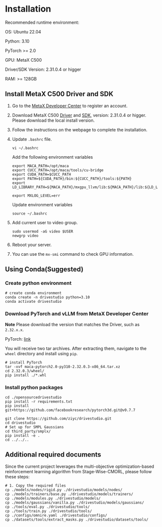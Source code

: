 # Installation

Recommended runtime environment:

OS: Ubuntu 22.04

Python: 3.10

PyTorch >= 2.0

GPU: MetaX C500

Driver/SDK Version: 2.31.0.4 or higger

RAM: >= 128GB

## Install MetaX C500 Driver and SDK
1. Go to the [MetaX Developer Center](https://sw-developer.metax-tech.com/member.php?mod=register) to register an account.

2. Download MetaX C500 [Driver](https://developer.metax-tech.com/softnova/download?package_kind=Driver&dimension=metax&chip_name=%E6%9B%A6%E4%BA%91C500%E7%B3%BB%E5%88%97&deliver_type=%E5%88%86%E5%B1%82%E5%8C%85) and [SDK](https://developer.metax-tech.com/softnova/download?package_kind=SDK&dimension=metax&chip_name=%E6%9B%A6%E4%BA%91C500%E7%B3%BB%E5%88%97&deliver_type=%E5%88%86%E5%B1%82%E5%8C%85), version: 2.31.0.4 or higger. Please download the local install version.

3. Follow the instructions on the webpage to complete the installation.

4. Update `.bashrc` file.
    
    ```
    vi ~/.bashrc
    ```
    Add the following environment variables
    ```shell
    export MACA_PATH=/opt/maca
    export CUCC_PATH=/opt/maca/tools/cu-bridge
    export CUDA_PATH=$CUCC_PATH
    export PATH=${CUDA_PATH}/bin:${CUCC_PATH}/tools:${PATH}
    export LD_LIBRARY_PATH=${MACA_PATH}/mxgpu_llvm/lib:${MACA_PATH}/lib:${LD_LIBRARY_PATH}

    export MXLOG_LEVEL=err
    ```
    Update environment variables
    ```
    source ~/.bashrc
    ```
5. Add current user to video group.

    ```shell
    sudo usermod -aG video $USER
    newgrp video
    ```

6. Reboot your server.

7. You can use the `mx-smi` command to check GPU information.

## Using Conda(Suggested)
### Create python environment
``` shell
# create conda environment
conda create -n drivestudio python=3.10
conda activate drivestudio
```

### Download PyTorch and vLLM from MetaX Developer Center
**Note** Please download the version that matches the Driver, such as `2.32.x.x`.

PyTorch: [link](https://developer.metax-tech.com/softnova/category?package_kind=AI&dimension=metax&chip_name=%E6%9B%A6%E4%BA%91C500%E7%B3%BB%E5%88%97&deliver_type=%E5%88%86%E5%B1%82%E5%8C%85&ai_frame=pytorch&ai_label=Pytorch)


You will receive two tar archives. After extracting them, navigate to the `wheel` directory and install using `pip`.
``` shell
# install PyTorch
tar -xvf maca-pytorch2.0-py310-2.32.0.3-x86_64.tar.xz
cd 2.32.0.3/wheel/
pip install ./*.whl
```

### Install python packages
``` shell
cd ./opensourcedrivestudio
pip install -r requirements.txt
pip install git+https://github.com/facebookresearch/pytorch3d.git@v0.7.7

git clone https://github.com/ziyc/drivestudio.git
cd drivestudio
# Set up for SMPL Gaussians
cd third_party/smplx/
pip install -e .
cd ../../..
```

## Additional required documents
Since the current project leverages the multi-objective optimization-based reinforcement learning algorithm from Stage-Wise-CMORL, please follow these steps:
``` shell
# 1. Copy the required files
cp ./models/nodes/rigid.py ./drivestudio/models/nodes/
cp ./models/trainers/base.py ./drivestudio/models/trainers/
cp ./models/modules.py ./drivestudio/models/
cp ./models/gaussians/vanilla.py ./drivestudio/models/gaussians/
cp ./tools/eval.py ./drivestudio/tools/
cp ./tools/train.py ./drivestudio/tools/
cp ./configs/omnire.yaml ./drivestudio/configs/
cp ./datasets/tools/extract_masks.py ./drivestudio/datasets/tools/
```
